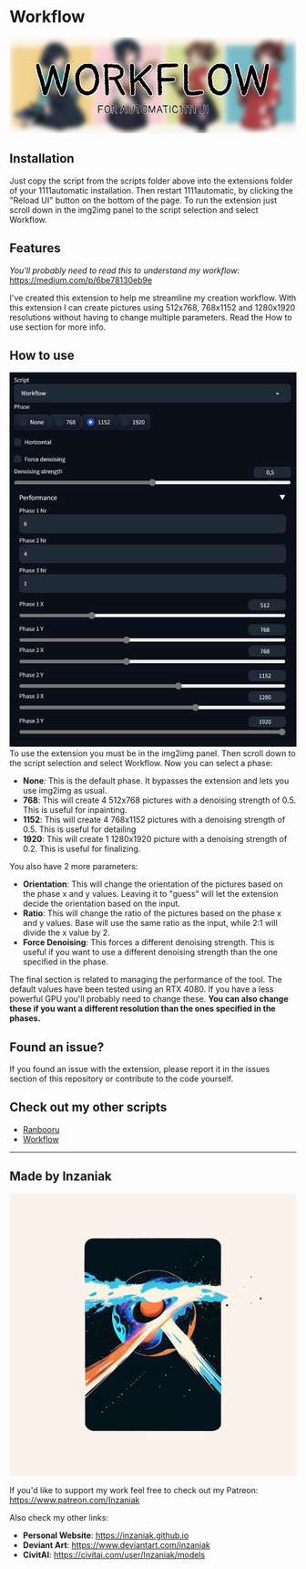 # Workflow
![Alt text](pics/image.png)

## Installation
Just copy the script from the scripts folder above into the extensions folder of your 1111automatic installation. Then restart 1111automatic, by clicking the "Reload UI" button on the bottom of the page.
To run the extension just scroll down in the img2img panel to the script selection and select Workflow.

## Features
*You'll probably need to read this to understand my workflow:* https://medium.com/p/6be78130eb9e

I've created this extension to help me streamline my creation workflow. With this extension I can create pictures using 512x768, 768x1152 and 1280x1920 resolutions without having to change multiple parameters. Read the How to use section for more info.

## How to use
![Alt text](pics/screen.png)
To use the extension you must be in the img2img panel. Then scroll down to the script selection and select Workflow. Now you can select a phase:
- **None**: This is the default phase. It bypasses the extension and lets you use img2img as usual.
- **768**: This will create 4 512x768 pictures with a denoising strength of 0.5. This is useful for inpainting.
- **1152**: This will create 4 768x1152 pictures with a denoising strength of 0.5. This is useful for detailing
- **1920**: This will create 1 1280x1920 picture with a denoising strength of 0.2. This is useful for finalizing.

You also have 2 more parameters:
- **Orientation**: This will change the orientation of the pictures based on the phase x and y values. Leaving it to "guess" will let the extension decide the orientation based on the input.
- **Ratio**: This will change the ratio of the pictures based on the phase x and y values. Base will use the same ratio as the input, while 2:1 will divide the x value by 2.
- **Force Denoising**: This forces a different denoising strength. This is useful if you want to use a different denoising strength than the one specified in the phase.

The final section is related to managing the performance of the tool. The default values have been tested using an RTX 4080. If you have a less powerful GPU you'll probably need to change these. **You can also change these if you want a different resolution than the ones specified in the phases.**

## Found an issue?  
If you found an issue with the extension, please report it in the issues section of this repository or contribute to the code yourself.

## Check out my other scripts
- [Ranbooru](https://github.com/Inzaniak/sd-webui-ranbooru)
- [Workflow](https://github.com/Inzaniak/sd-webui-workflow)

---
## Made by Inzaniak
![Alt text](pics/logo.png) 


If you'd like to support my work feel free to check out my Patreon: https://www.patreon.com/Inzaniak

Also check my other links:
- **Personal Website**: https://inzaniak.github.io 
- **Deviant Art**: https://www.deviantart.com/inzaniak
- **CivitAI**: https://civitai.com/user/Inzaniak/models